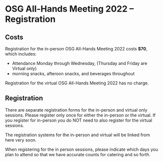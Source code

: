 # OSG All-Hands Meeting 2022 &ndash; Registration

## Costs

Registration for the in-person OSG All-Hands Meeting 2022 costs **$70**, which includes:

* Attendance Monday through Wednesday, (Thursday and Friday are Virtual only)
* morning snacks, afteroon snacks, and beverages throughout

Registration for the virtual OSG All-Hands Meeting 2022 has no charge.


## Registration

There are separate registration forms for the in-person and virtual only sessions. Please register only once for either the in-person or the virtual.  If you register for in-person you do NOT need to also register for the virtual sessions. 

The registration systems for the in-person and virtual will be linked from here very soon.

When registering for the in person sessions, please indicate which days you plan to attend so that we have
accurate counts for catering and so forth.
